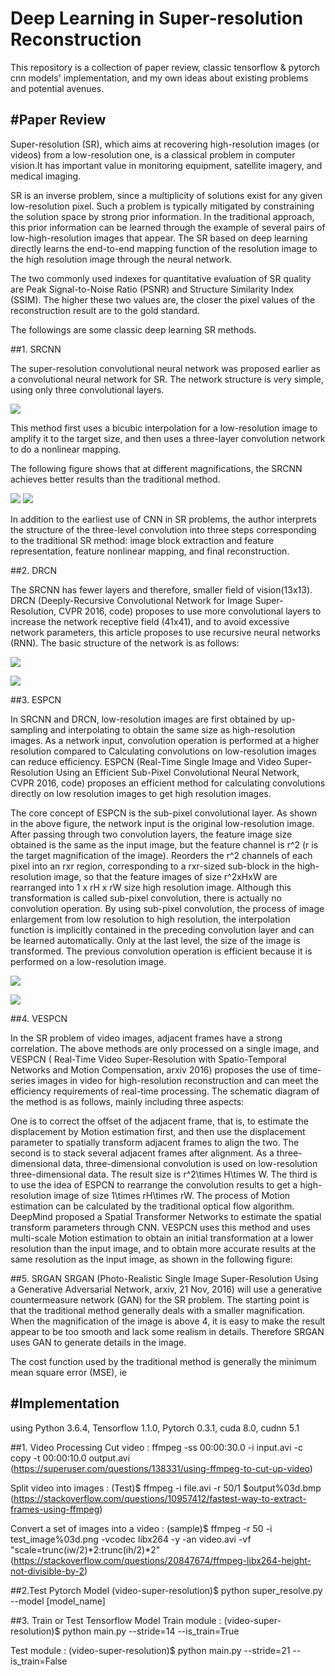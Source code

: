 Deep Learning in Super-resolution Reconstruction
==============
This repository is a collection of paper review, classic tensorflow & pytorch cnn models' implementation, and my own ideas about existing problems and potential avenues.


#Paper Review
---

Super-resolution (SR), which aims at recovering high-resolution images (or videos) from a low-resolution one, is a classical problem in computer vision.It has important value in monitoring equipment, satellite imagery, and medical imaging.

SR is an inverse problem, since a multiplicity of solutions exist for any given low-resolution pixel. Such a problem is typically mitigated by constraining the solution space by strong prior information. In the traditional approach, this prior information can be learned through the example of several pairs of low-high-resolution images that appear. The SR based on deep learning directly learns the end-to-end mapping function of the resolution image to the high resolution image through the neural network.


The two commonly used indexes for quantitative evaluation of SR quality are Peak Signal-to-Noise Ratio (PSNR) and Structure Similarity Index (SSIM). The higher these two values ​​are, the closer the pixel values ​​of the reconstruction result are to the gold standard.

The followings are some classic deep learning SR methods.

##1. SRCNN

The super-resolution convolutional neural network was proposed earlier as a convolutional neural network for SR. The network structure is very simple, using only three convolutional layers.

![](https://pic4.zhimg.com/80/v2-82423d397a228f3b4522769ae9a85e83_hd.jpg)

This method first uses a bicubic interpolation for a low-resolution image to amplify it to the target size, and then uses a three-layer convolution network to do a nonlinear mapping. 

The following figure shows that at different magnifications, the SRCNN achieves better results than the traditional method.

![](https://pic1.zhimg.com/80/v2-a22efaa701ce06df06e2b3bf520609d3_hd.jpg)
![](https://pic1.zhimg.com/80/v2-b4ebbda16d8671d39abe06e6cad2d65e_hd.jpg)

In addition to the earliest use of CNN in SR problems, the author interprets the structure of the three-level convolution into three steps corresponding to the traditional SR method: image block extraction and feature representation, feature nonlinear mapping, and final reconstruction. 

##2. DRCN

The SRCNN has fewer layers and therefore, smaller field of vision(13x13). DRCN (Deeply-Recursive Convolutional Network for Image Super-Resolution, CVPR 2016, code) proposes to use more convolutional layers to increase the network receptive field (41x41), and to avoid excessive network parameters, this article proposes to use recursive neural networks (RNN). The basic structure of the network is as follows:

![](https://pic1.zhimg.com/80/v2-cb1c3003163537f45d5a2ab532d7c4db_hd.jpg)

![](https://pic4.zhimg.com/80/v2-c40759b372c4aa962a762d1db470da06_hd.jpg)

##3. ESPCN

In SRCNN and DRCN, low-resolution images are first obtained by up-sampling and interpolating to obtain the same size as high-resolution images. As a network input, convolution operation is performed at a higher resolution compared to Calculating convolutions on low-resolution images can reduce efficiency. ESPCN (Real-Time
Single Image and Video Super-Resolution Using an Efficient Sub-Pixel
Convolutional Neural Network, CVPR 2016, code) proposes an efficient method for calculating convolutions directly on low resolution images to get high resolution images.

The core concept of ESPCN is the sub-pixel convolutional layer. As shown in the above figure, the network input is the original low-resolution image. After passing through two convolution layers, the feature image size obtained is the same as the input image, but the feature channel is r^2 (r is the target magnification of the image). Reorders the r^2 channels of each pixel into an rxr region, corresponding to a rxr-sized sub-block in the high-resolution image, so that the feature images of size r^2xHxW are rearranged into 1 x rH x rW size high resolution image. Although this transformation is called sub-pixel convolution, there is actually no convolution operation.
By using sub-pixel convolution, the process of image enlargement from low resolution to high resolution, the interpolation function is implicitly contained in the preceding convolution layer and can be learned automatically. Only at the last level, the size of the image is transformed. The previous convolution operation is efficient because it is performed on a low-resolution image.

![](https://pic4.zhimg.com/80/v2-9978df0775ec4be45a2894ce6d853e3c_hd.jpg)

![](https://pic1.zhimg.com/80/v2-eb45d86cad81d34f451797171903bc5e_hd.jpg)

##4. VESPCN

In the SR problem of video images, adjacent frames have a strong correlation. The above methods are only processed on a single image, and VESPCN (
Real-Time Video Super-Resolution with Spatio-Temporal Networks and Motion Compensation, arxiv 2016) proposes the use of time-series images in video for high-resolution reconstruction and can meet the efficiency requirements of real-time processing. The schematic diagram of the method is as follows, mainly including three aspects:

One is to correct the offset of the adjacent frame, that is, to estimate the displacement by Motion estimation first, and then use the displacement parameter to spatially transform adjacent frames to align the two. The second is to stack several adjacent frames after alignment. As a three-dimensional data, three-dimensional convolution is used on low-resolution three-dimensional data. The result size is r^2\times H\times W. The third is to use the idea of ​​ESPCN to rearrange the convolution results to get a high-resolution image of size 1\times rH\times rW.
The process of Motion estimation can be calculated by the traditional optical flow algorithm. DeepMind proposed a Spatial Transformer Networks to estimate the spatial transform parameters through CNN. VESPCN uses this method and uses multi-scale Motion estimation to obtain an initial transformation at a lower resolution than the input image, and to obtain more accurate results at the same resolution as the input image, as shown in the following figure:

##5. SRGAN
SRGAN (Photo-Realistic Single Image Super-Resolution Using a Generative Adversarial Network, arxiv, 21 Nov, 2016) will use a generative countermeasure network (GAN) for the SR problem. The starting point is that the traditional method generally deals with a smaller magnification. When the magnification of the image is above 4, it is easy to make the result appear to be too smooth and lack some realism in details. Therefore SRGAN uses GAN to generate details in the image.

The cost function used by the traditional method is generally the minimum mean square error (MSE), ie


#Implementation
---
using Python 3.6.4, Tensorflow 1.1.0, Pytorch 0.3.1, cuda 8.0, cudnn 5.1

##1. Video Processing
Cut video : ffmpeg -ss 00:00:30.0 -i input.avi -c copy -t 00:00:10.0 output.avi (https://superuser.com/questions/138331/using-ffmpeg-to-cut-up-video)

Split video into images : (Test)$ ffmpeg -i file.avi -r 50/1 $output%03d.bmp (https://stackoverflow.com/questions/10957412/fastest-way-to-extract-frames-using-ffmpeg)

Convert a set of images into a video : (sample)$ ffmpeg -r 50 -i test_image%03d.png -vcodec libx264 -y -an video.avi -vf "scale=trunc(iw/2)*2:trunc(ih/2)*2" (https://stackoverflow.com/questions/20847674/ffmpeg-libx264-height-not-divisible-by-2)

##2.Test Pytorch Model
(video-super-resolution)$ python super_resolve.py --model [model_name]

##3. Train or Test Tensorflow Model 
Train module : (video-super-resolution)$ python main.py --stride=14 --is_train=True

Test module : (video-super-resolution)$ python main.py --stride=21 --is_train=False

